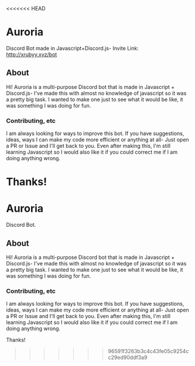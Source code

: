 <<<<<<< HEAD
# Auroria
Discord Bot made in Javascript+Discord.js-
Invite Link: http://xrubyy.xyz/bot

## About
Hi! Auroria is a multi-purpose Discord bot that is made in Javascript + Discord.js- I've made this with almost no knowledge of javascript so it was a pretty big task. I wanted to make one just to see what it would be like, it was something I was doing for fun.

### Contributing, etc
I am always looking for ways to improve this bot. If you have suggestions, ideas, ways I can make my code more efficient or anything at all- Just open a PR or Issue and I'll get back to you. Even after making this, I'm still learning Javascript so I would also like it if you could correct me if I am doing anything wrong.

Thanks!
=======
# Auroria
Discord Bot.

## About
Hi! Auroria is a multi-purpose Discord bot that is made in Javascript + Discord.js- I've made this with almost no knowledge of javascript so it was a pretty big task. I wanted to make one just to see what it would be like, it was something I was doing for fun.

### Contributing, etc
I am always looking for ways to improve this bot. If you have suggestions, ideas, ways I can make my code more efficient or anything at all- Just open a PR or Issue and I'll get back to you. Even after making this, I'm still learning Javascript so I would also like it if you could correct me if I am doing anything wrong.

Thanks!
>>>>>>> 96591f3263b3c4c43fe05c9254cc29ed90ddf3a9
